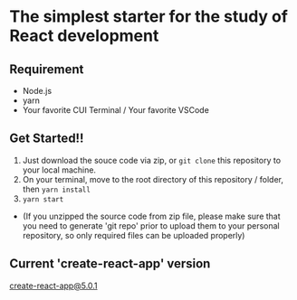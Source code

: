 # The simplest starter for the study of React development

## Requirement
- Node.js
- yarn
- Your favorite CUI Terminal / Your favorite VSCode

## Get Started!!
1. Just download the souce code via zip, or `git clone` this repository to your local machine.
2. On your terminal, move to the root directory of this repository / folder, then `yarn install`
3. `yarn start`

- (If you unzipped the source code from zip file, please make sure that you need to generate 'git repo' prior to upload them to your personal repository, so only required files can be uploaded properly)

## Current 'create-react-app' version
create-react-app@5.0.1
